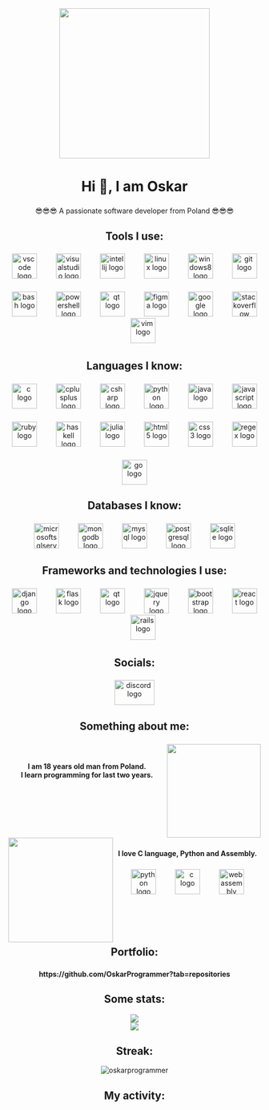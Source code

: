 <div align="center">
  <img height="300" src="https://camo.githubusercontent.com/0b5f431a318eb824e40b630d869b6a8629d4c86eeb84910b72e15e30ce4e482f/68747470733a2f2f7172616e676572732e636f6d2f77702d636f6e74656e742f75706c6f6164732f323032312f30392f42616e6e65722d496e74726f64756374696f6e2d746f2d33442d416e696d6174696f6e2e706e67"  />
</div>

###

<h1 align="center">Hi 👋, I am Oskar</h1>

###

<p align="center">😎😎😎 A passionate software developer from Poland 😎😎😎</p>

###

<h2 align="center">Tools I use:</h2>

###

<div align="center">
  <img src="https://cdn.jsdelivr.net/gh/devicons/devicon/icons/vscode/vscode-original.svg" height="50" alt="vscode logo"  />
  <img width="30" />
  <img src="https://cdn.simpleicons.org/visualstudio/5C2D91" height="50" alt="visualstudio logo"  />
  <img width="30" />
  <img src="https://cdn.jsdelivr.net/gh/devicons/devicon/icons/intellij/intellij-plain.svg" height="50" alt="intellij logo"  />
  <img width="30" />
  <img src="https://cdn.jsdelivr.net/gh/devicons/devicon/icons/linux/linux-original.svg" height="50" alt="linux logo"  />
  <img width="30" />
  <img src="https://cdn.jsdelivr.net/gh/devicons/devicon/icons/windows8/windows8-original.svg" height="50" alt="windows8 logo"  />
  <img width="30" />
  <img src="https://cdn.jsdelivr.net/gh/devicons/devicon/icons/git/git-plain.svg" height="50" alt="git logo"  />
</div>

###

<div align="center">
  <img src="https://cdn.jsdelivr.net/gh/devicons/devicon/icons/bash/bash-plain.svg" height="50" alt="bash logo"  />
  <img width="30" />
  <img src="https://cdn.simpleicons.org/powershell/5391FE" height="50" alt="powershell logo"  />
  <img width="30" />
  <img src="https://cdn.jsdelivr.net/gh/devicons/devicon/icons/qt/qt-original.svg" height="50" alt="qt logo"  />
  <img width="30" />
  <img src="https://cdn.jsdelivr.net/gh/devicons/devicon/icons/figma/figma-original.svg" height="50" alt="figma logo"  />
  <img width="30" />
  <img src="https://cdn.jsdelivr.net/gh/devicons/devicon/icons/google/google-original.svg" height="50" alt="google logo"  />
  <img width="30" />
  <img src="https://cdn.simpleicons.org/stackoverflow/F58025" height="50" alt="stackoverflow logo"  />
  <img width="30" />
  <img src="https://cdn.simpleicons.org/vim/019733" height="50" alt="vim logo"  />
</div>

###

<h2 align="center">Languages I know:</h2>

###

<div align="center">
  <img src="https://skillicons.dev/icons?i=c" height="50" alt="c logo"  />
  <img width="30" />
  <img src="https://skillicons.dev/icons?i=cpp" height="50" alt="cplusplus logo"  />
  <img width="30" />
  <img src="https://skillicons.dev/icons?i=cs" height="50" alt="csharp logo"  />
  <img width="30" />
  <img src="https://skillicons.dev/icons?i=py" height="50" alt="python logo"  />
  <img width="30" />
  <img src="https://skillicons.dev/icons?i=java" height="50" alt="java logo"  />
  <img width="30" />
  <img src="https://skillicons.dev/icons?i=js" height="50" alt="javascript logo"  />
</div>

###

<div align="center">
  <img src="https://skillicons.dev/icons?i=ruby" height="50" alt="ruby logo"  />
  <img width="30" />
  <img src="https://skillicons.dev/icons?i=haskell" height="50" alt="haskell logo"  />
  <img width="30" />
  <img src="https://cdn.jsdelivr.net/gh/devicons/devicon/icons/julia/julia-original-wordmark.svg" height="50" alt="julia logo"  />
  <img width="30" />
  <img src="https://skillicons.dev/icons?i=html" height="50" alt="html5 logo"  />
  <img width="30" />
  <img src="https://skillicons.dev/icons?i=css" height="50" alt="css3 logo"  />
  <img width="30" />
  <img src="https://skillicons.dev/icons?i=regex" height="50" alt="regex logo"  />
</div>

###

<div align="center">
  <img src="https://skillicons.dev/icons?i=go" height="50" alt="go logo"  />
</div>

<h2 align="center">Databases I know:</h2>

###

<div align="center">
  <img src="https://cdn.simpleicons.org/microsoftsqlserver/CC2927" height="50" alt="microsoftsqlserver logo"  />
  <img width="30" />
  <img src="https://skillicons.dev/icons?i=mongodb" height="50" alt="mongodb logo"  />
  <img width="30" />
  <img src="https://skillicons.dev/icons?i=mysql" height="50" alt="mysql logo"  />
  <img width="30" />
  <img src="https://skillicons.dev/icons?i=postgres" height="50" alt="postgresql logo"  />
  <img width="30" />
  <img src="https://skillicons.dev/icons?i=sqlite" height="50" alt="sqlite logo"  />
</div>

###

<h2 align="center">Frameworks and technologies I use:</h2>

###

<div align="center">
  <img src="https://skillicons.dev/icons?i=django" height="50" alt="django logo"  />
  <img width="30" />
  <img src="https://skillicons.dev/icons?i=flask" height="50" alt="flask logo"  />
  <img width="30" />
  <img src="https://skillicons.dev/icons?i=qt" height="50" alt="qt logo"  />
  <img width="30" />
  <img src="https://skillicons.dev/icons?i=jquery" height="50" alt="jquery logo"  />
  <img width="30" />
  <img src="https://skillicons.dev/icons?i=bootstrap" height="50" alt="bootstrap logo"  />
  <img width="30" />
  <img src="https://skillicons.dev/icons?i=react" height="50" alt="react logo"  />
  <img width="30" />
  <img src="https://skillicons.dev/icons?i=rails" height="50" alt="rails logo"  />
</div>

###

<h2 align="center">Socials:</h2>

###

<div align="center">
  <img src="https://raw.githubusercontent.com/maurodesouza/profile-readme-generator/master/src/assets/icons/social/discord/default.svg" width="80" height="50" alt="discord logo"  />
</div>

###

<h2 align="center">Something about me:</h2>

###

<img align="right" height="187" src="https://camo.githubusercontent.com/c1dcb74cc1c1835b1d716f5051499a2814c683c806b15f04b0eba492863703e9/68747470733a2f2f63646e2e6472696262626c652e636f6d2f75736572732f3733303730332f73637265656e73686f74732f363538313234332f6176656e746f2e676966"  />

<h4 align="center"></h4>
<p align="left">&#8291;</p>

<h4 align="center">I am 18 years old man from Poland.<br> I learn programming for last two years.</h4>

###

<br clear="both">

<img align="left" height="209" src="https://camo.githubusercontent.com/cae12fddd9d6982901d82580bdf321d81fb299141098ca1c2d4891870827bf17/68747470733a2f2f6d69726f2e6d656469756d2e636f6d2f6d61782f313336302f302a37513379765349765f7430696f4a2d5a2e676966"  />

<p align="left"></p>

<p align="left"></p>

###

<p align="left"></p>

###

<h4 align="center"></h4>

###

<p align="left"></p>

###

<h4 align="center">I love C language, Python and Assembly.</h4>

###

<div align="center">
  <img src="https://skillicons.dev/icons?i=py" height="50" alt="python logo"  />
  <img width="30" />
  <img src="https://skillicons.dev/icons?i=c" height="50" alt="c logo"  />
  <img width="30" />
  <img src="https://skillicons.dev/icons?i=wasm" height="50" alt="webassembly logo"  />
</div>

###

<p align="left">&#8291;</p>
<p align="left">&#8291;</p>

###

<h2 align="center">Portfolio:</h2>

###

<h4 align="center">https://github.com/OskarProgrammer?tab=repositories</h4>

###

<h2 align="center">Some stats:</h2>

<div align="center"><img src="https://github-readme-stats.vercel.app/api?username=OskarProgrammer&show_icons=true&count_private=false&card_width=350px&text_bold=false&hide_title=true&border_radius=50px&hide_rank=true&hide_border=true&theme=dark&background=000000" align="center" /></div>  

<div align="center"><img src="https://github-readme-stats.vercel.app/api/top-langs/?username=OskarProgrammer&hide_border=true&layout=normal&hide=css,html&border_radius=50px&hide_title=true&langs_count=6&theme=dark&background=000000" align="center" /></div> 

<h2 align="center">Streak:</h2>

<div align="center"><img src="http://github-readme-streak-stats.herokuapp.com?user=OskarProgrammer&border_radius=50px&layout=compact&hide_border=true&theme=dark" alt="oskarprogrammer" align="center" /></div>

###

<h2 align="center">My activity:</h2>



